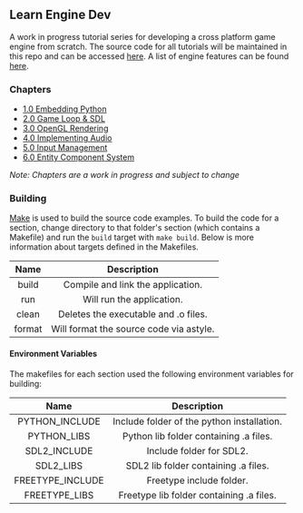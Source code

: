 ## Learn Engine Dev

A work in progress tutorial series for developing a cross platform game engine from scratch.  The source code for all tutorials will be maintained in this repo and can be accessed [here](https://chukobyte.github.io/learn-engine-dev/).  A list of engine features can be found [here](https://chukobyte.github.io/learn-engine-dev/#features).

### Chapters

- [1.0 Embedding Python](https://chukobyte.github.io/learn-engine-dev/embedding_python/hello_python/)
- [2.0 Game Loop & SDL](https://chukobyte.github.io/learn-engine-dev/game_loop_and_sdl/game_loop_introduction/)
- [3.0 OpenGL Rendering](https://chukobyte.github.io/learn-engine-dev/opengl_rendering/asset_management/)
- [4.0 Implementing Audio](https://chukobyte.github.io/learn-engine-dev/implementing_audio/using_sdl_mixer/)
- [5.0 Input Management](https://chukobyte.github.io/learn-engine-dev/input_management/input_events/)
- [6.0 Entity Component System](https://chukobyte.github.io/learn-engine-dev/entity_component_system/building_an_ecs/)

*Note: Chapters are a work in progress and subject to change*

### Building

[Make](https://www.gnu.org/software/make/) is used to build the source code examples.  To build the code for a section, change directory to that folder's section (which contains a Makefile) and run the `build` target with `make build`.  Below is more information about targets defined in the Makefiles.

| Name   | Description                                  |
|:------:|:--------------------------------------------:|
| build  | Compile and link the application.            |
| run    | Will run the application.                    |
| clean  | Deletes the executable and .o files.         |
| format | Will format the source code via astyle.      |

#### Environment Variables

The makefiles for each section used the following environment variables for building:

| Name             | Description                                |
|:----------------:|:------------------------------------------:|
| PYTHON_INCLUDE   | Include folder of the python installation. |
| PYTHON_LIBS      | Python lib folder containing .a files.     |
| SDL2_INCLUDE     | Include folder for SDL2.                   |
| SDL2_LIBS        | SDL2 lib folder containing .a files.       |
| FREETYPE_INCLUDE | Freetype include folder.                   |
| FREETYPE_LIBS    | Freetype lib folder containing .a files.   |
